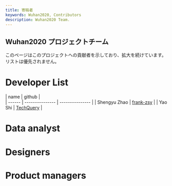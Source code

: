 ```yaml
---
title: 寄稿者
keywords: Wuhan2020, Contributors
description: Wuhan2020 Team.
---
```


## Wuhan2020 プロジェクトチーム

このページはこのプロジェクトへの貢献者を示しており、拡大を続けています。 リストは優先されません。

# Developer List

| name   | github          |  
| ------ | --------------- | --------------- |
| Shengyu Zhao   | [frank-zsy](https://github.com/frank-zsy)        | 
| Yao Shi   | [TechQuery](https://github.com/TechQuery)        |

# Data analyst

# Designers

# Product managers
